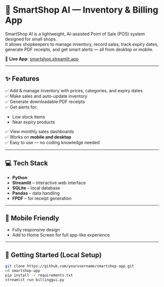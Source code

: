 # 🛒 SmartShop AI — Inventory & Billing App

SmartShop AI is a lightweight, AI-assisted Point of Sale (POS) system designed for small shops.  
It allows shopkeepers to manage inventory, record sales, track expiry dates, generate PDF receipts, and get smart alerts — all from desktop or mobile.

🔗 **Live App**: [smartshop.streamlit.app](https://smartshop.streamlit.app)

---

## ✨ Features

✅ Add & manage inventory with prices, categories, and expiry dates  
✅ Make sales and auto-update inventory  
✅ Generate downloadable PDF receipts  
✅ Get alerts for:
- Low stock items
- Near expiry products

✅ View monthly sales dashboards  
✅ Works on **mobile and desktop**  
✅ Easy to use — no coding knowledge needed  

---


## 💻 Tech Stack

- **Python**
- **Streamlit** – interactive web interface
- **SQLite** – local database
- **Pandas** – data handling
- **FPDF** – for receipt generation

---

## 📱 Mobile Friendly

- Fully responsive design  
- Add to Home Screen for full app-like experience

---

## 🏁 Getting Started (Local Setup)

```bash
git clone https://github.com/yourusername/smartshop-app.git
cd smartshop-app
pip install -r requirements.txt
streamlit run billinggui.py
